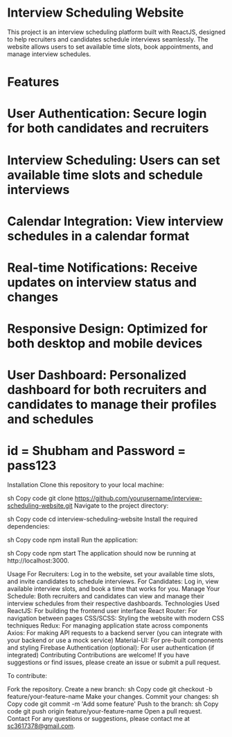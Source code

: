 # Interview Scheduling Website


This project is an interview scheduling platform built with ReactJS, designed to help recruiters and candidates schedule interviews seamlessly. The website allows users to set available time slots, book appointments, and manage interview schedules.

# Features
# User Authentication: Secure login for both candidates and recruiters
# Interview Scheduling: Users can set available time slots and schedule interviews
# Calendar Integration: View interview schedules in a calendar format
# Real-time Notifications: Receive updates on interview status and changes
# Responsive Design: Optimized for both desktop and mobile devices
# User Dashboard: Personalized dashboard for both recruiters and candidates to manage their profiles and schedules
# id = Shubham and Password = pass123
Installation
Clone this repository to your local machine:

sh
Copy code
git clone https://github.com/yourusername/interview-scheduling-website.git
Navigate to the project directory:

sh
Copy code
cd interview-scheduling-website
Install the required dependencies:

sh
Copy code
npm install
Run the application:

sh
Copy code
npm start
The application should now be running at http://localhost:3000.

Usage
For Recruiters: Log in to the website, set your available time slots, and invite candidates to schedule interviews.
For Candidates: Log in, view available interview slots, and book a time that works for you.
Manage Your Schedule: Both recruiters and candidates can view and manage their interview schedules from their respective dashboards.
Technologies Used
ReactJS: For building the frontend user interface
React Router: For navigation between pages
CSS/SCSS: Styling the website with modern CSS techniques
Redux: For managing application state across components
Axios: For making API requests to a backend server (you can integrate with your backend or use a mock service)
Material-UI: For pre-built components and styling
Firebase Authentication (optional): For user authentication (if integrated)
Contributing
Contributions are welcome! If you have suggestions or find issues, please create an issue or submit a pull request.

To contribute:

Fork the repository.
Create a new branch:
sh
Copy code
git checkout -b feature/your-feature-name
Make your changes.
Commit your changes:
sh
Copy code
git commit -m 'Add some feature'
Push to the branch:
sh
Copy code
git push origin feature/your-feature-name
Open a pull request.
Contact
For any questions or suggestions, please contact me at sc3617378@gmail.com.
